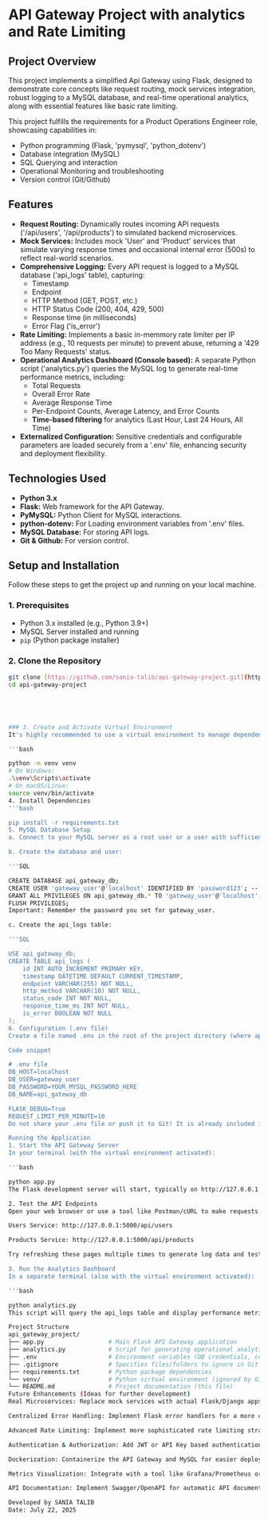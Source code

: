 #  API Gateway Project with analytics and Rate Limiting

## Project Overview

This project implements a simplified Api Gateway using Flask, designed to demonstrate core concepts like request routing, mock services integration, robust logging to a MySQL database, and real-time operational analytics, along with essential features like basic rate limiting.

This project fulfills the requirements for a Product Operations Engineer role, showcasing capabilities in:
* Python programming (Flask, 'pymysql', 'python_dotenv')
* Database integration (MySQL)
* SQL Querying and interaction
* Operational Monitoring and troubleshooting
* Version control (Git/Github)


## Features

* **Request Routing:** Dynamically routes incoming API requests ('/api/users', '/api/products') to simulated backend microservices.
* **Mock Services:** Includes mock 'User' and 'Product' services that simulate varying response times and occasional internal error (500s) to reflect real-world scenarios.
* **Comprehensive Logging:** Every API request is logged to a MySQL database ('api_logs' table), capturing:
    * Timestamp
    * Endpoint
    * HTTP Method (GET, POST, etc.)
    * HTTP Status Code (200, 404, 429, 500)
    * Response time (in milliseconds)
    * Error Flag ('is_error')
* **Rate Limiting:** Implements a basic in-memmory rate limiter per IP address (e.g., 10 requests per minute) to prevent abuse, returning a '429 Too Many Requests' status.
* **Operational Analytics Dashboard (Console based):** A separate Python script ('analytics.py') queries the MySQL log to generate real-time performance metrics, including:
    * Total Requests
    * Overall Error Rate
    * Average Response Time
    * Per-Endpoint Counts, Average Latency, and Error Counts
    * **Time-based filtering** for analytics (Last Hour, Last 24 Hours, All Time)
* **Externalized Configuration:** Sensitive credentials and configurable parameters are loaded securely from a '.env' file, enhancing security and deployment flexibility.

## Technologies Used

* **Python 3.x**
* **Flask:** Web framework for the API Gateway.
* **PyMySQL:** Python Client for MySQL interactions.
* **python-dotenv:** For Loading environment variables from '.env' files.
* **MySQL Database:** For storing API logs.
* **Git & Github:** For version control.

## Setup and Installation

Follow these steps to get the project up and running on your local machine.

### 1. Prerequisites

* Python 3.x installed (e.g., Python 3.9+)
* MySQL Server installed and running
* `pip` (Python package installer)

### 2. Clone the Repository

```bash
git clone [https://github.com/sania-talib/api-gateway-project.git](https://github.com/sania-talib/api-gateway-project.git)
cd api-gateway-project





### 3. Create and Activate Virtual Environment
It's highly recommended to use a virtual environment to manage dependencies.

'''bash

python -m venv venv
# On Windows:
.\venv\Scripts\activate
# On macOS/Linux:
source venv/bin/activate
4. Install Dependencies
'''bash

pip install -r requirements.txt
5. MySQL Database Setup
a. Connect to your MySQL server as a root user or a user with sufficient privileges (e.g., using MySQL Workbench or the command line).

b. Create the database and user:

'''SQL

CREATE DATABASE api_gateway_db;
CREATE USER 'gateway_user'@'localhost' IDENTIFIED BY 'password123'; -- !!! CHANGE 'password123' TO A STRONG PASSWORD !!!
GRANT ALL PRIVILEGES ON api_gateway_db.* TO 'gateway_user'@'localhost';
FLUSH PRIVILEGES;
Important: Remember the password you set for gateway_user.

c. Create the api_logs table:

'''SQL

USE api_gateway_db;
CREATE TABLE api_logs (
    id INT AUTO_INCREMENT PRIMARY KEY,
    timestamp DATETIME DEFAULT CURRENT_TIMESTAMP,
    endpoint VARCHAR(255) NOT NULL,
    http_method VARCHAR(10) NOT NULL,
    status_code INT NOT NULL,
    response_time_ms INT NOT NULL,
    is_error BOOLEAN NOT NULL
);
6. Configuration (.env file)
Create a file named .env in the root of the project directory (where app.py is located) and add the following content. Replace placeholders with your actual values.

Code snippet

# .env file
DB_HOST=localhost
DB_USER=gateway_user
DB_PASSWORD=YOUR_MYSQL_PASSWORD_HERE
DB_NAME=api_gateway_db

FLASK_DEBUG=True
REQUEST_LIMIT_PER_MINUTE=10
Do not share your .env file or push it to Git! It is already included in .gitignore.

Running the Application
1. Start the API Gateway Server
In your terminal (with the virtual environment activated):

'''bash

python app.py
The Flask development server will start, typically on http://127.0.0.1:5000.

2. Test the API Endpoints
Open your web browser or use a tool like Postman/cURL to make requests:

Users Service: http://127.0.0.1:5000/api/users

Products Service: http://127.0.0.1:5000/api/products

Try refreshing these pages multiple times to generate log data and test the rate limiting feature (after ~10 requests within a minute, you'll see a 429 Too Many Requests error).

3. Run the Analytics Dashboard
In a separate terminal (also with the virtual environment activated):

'''bash

python analytics.py
This script will query the api_logs table and display performance metrics in your console, broken down by timeframes (Last Hour, Last 24 Hours, All Time).

Project Structure
api_gateway_project/
├── app.py                  # Main Flask API Gateway application
├── analytics.py            # Script for generating operational analytics
├── .env                    # Environment variables (DB credentials, config) - LOCAL ONLY, NOT GITHUB
├── .gitignore              # Specifies files/folders to ignore in Git
├── requirements.txt        # Python package dependencies
└── venv/                   # Python virtual environment (ignored by Git)
└── README.md               # Project documentation (this file)
Future Enhancements (Ideas for further development)
Real Microservices: Replace mock services with actual Flask/Django apps running on separate ports.

Centralized Error Handling: Implement Flask error handlers for a more consistent error response structure.

Advanced Rate Limiting: Implement more sophisticated rate limiting strategies (e.g., using Redis for distributed rate limits).

Authentication & Authorization: Add JWT or API Key based authentication to secure endpoints.

Dockerization: Containerize the API Gateway and MySQL for easier deployment.

Metrics Visualization: Integrate with a tool like Grafana/Prometheus or a simple web-based dashboard using Flask to visualize the analytics data beyond the console.

API Documentation: Implement Swagger/OpenAPI for automatic API documentation.

Developed by SANIA TALIB
Date: July 22, 2025